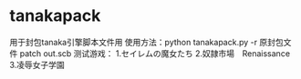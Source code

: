 # tanakapack
用于封包tanaka引擎脚本文件用
使用方法：python tanakapack.py -r 原封包文件 patch out.scb
测试游戏：
1.セイレムの魔女たち
2.奴隷市場　Renaissance
3.凌辱女子学園
